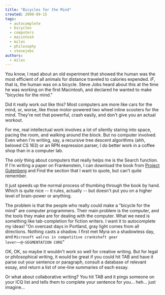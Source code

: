```yaml
---
title: "Bicycles for the Mind"
created: 2000-09-15
tags: 
  - autocomplete
  - bicycles
  - computers
  - macintosh
  - miles
  - philosophy
  - stevejobs
authors: 
  - miles
---
```


You know, I read about an old experiment that showed the human was the most efficient of all animals for distance traveled to calories expended. _IF_, that is, the human was on a bicycle. Steve Jobs heard about this at the time he was working on the first Macintosh, and declared he wanted to make "bicycles for the mind."

Did it really work out like this? Most computers are more like cars for the mind, or, worse, like those motor-powered two wheel inline scooters for the mind. They're not that powerful, crash easily, and don't give you an actual workout.

For me, real intellectual work involves a lot of silently staring into space, pacing the room, and walking around the block. But no computer involved. Even when I'm writing, say, a recursive tree descent algorithms (ahh, beloved CS 163) or an RPN expression parser, I do better work in a coffee shop than in a computer lab.

The _only_ thing about computers that really helps me is the Search function. If I'm writing a paper on Frankenstein, I can download the book from [Project Gutenberg](http://www.promo.net/pg/helpex.html#What-books) and Find the section that I want to quote, but can't quite remember.

It just speeds up the normal process of thumbing through the book by hand. Which is quite nice -- it rules, actually -- but doesn't put you on a higher level of brain-power or anything.

The problem is that the people who really could make a "bicycle for the mind" are computer programmers. Their main problem is the computer, and the tools they make are for dealing with the computer. What we need is something like tab-completion for fiction writers. I want it to autocomplete my ideas! "On overcast days in Portland, gray light comes from all directions. Nothing casts a shadow. I first met Myra on a shadowless day, and <TAB>`Microsoft walrus in competitive crankshaft gear lever~~@~SEGMENTATION CORE`"

OK, OK, so maybe it wouldn't work so well for creative writing. But for legal or philosophical writing, it would be great if you could hit TAB and have it parse out your sentence or paragraph, consult a database of relevant essay, and return a list of one-line summaries of each essay.

Or what about collaborative writing? You hit TAB and it pings someone on your ICQ list and tells them to complete your sentence for you... heh... just imagine...
